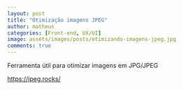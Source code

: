 ```yaml
---
layout: post
title: "Otimização imagens JPEG"
author: matheus
categories: [Front-end, UX/UI]
image: assets/images/posts/otimizando-imagens-jpeg.jpg
comments: true
---
```


Ferramenta útil para otimizar imagens em JPG/JPEG

<a href="https://jpeg.rocks/" rel="noopener noreferrer">https://jpeg.rocks/</a>

